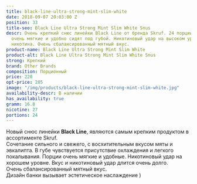 ```yaml
---
title: black-line-ultra-strong-mint-slim-white
date: 2018-09-07 20:03:00 Z
position: 33
title-seo: Black Line Ultra Strong Mint Slim White Snus
descr: Очень крепкий снюс линейки Black Line от бренда Skruf. 24 порции, пакетики
  очень мягкие и удобно сидят под губой. Никотиновый удар на высоком уровне, 27 мг
  никотина. Очень сбалансированный мятный вкус.
product-name: Black Line Ultra Strong Mint Slim White
product-alt: Black Line Ultra Strong Mint Slim White Snus
strong: Крепкий
brand: Other Brands
composition: Порционный
price: 220
opt-price: 205
image: "/img/products/black-line-ultra-strong-mint-slim-white.jpg"
availability-descr: В наличии
has_availability: true
gramm: 16.8
nicotine: 27
portions: 24
---
```


Новый снюс линейки **Black Line**, являются самым крепким продуктом в ассортименте Skruf.<br>
Сочетание сильного и свежего, с восхитительным вкусом мяты и эвкалипта. В губе чувствуется присутствие охлаждения и легкого покалывания. Порции очень мягкие и удобные. Никотиновый удар на хорошем уровне. Вкус и никотиновый удар длится очень долго.<br>
Очень сбалансированный мятный вкус.<br>
Дизайн банки вызывает эстетическое наслаждение )